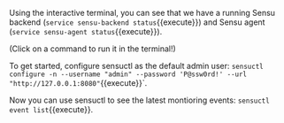 Using the interactive terminal, you can see that we have a running Sensu backend (`service sensu-backend status`{{execute}}) and Sensu agent (`service sensu-agent status`{{execute}}).

(Click on a command to run it in the terminal!)

To get started, configure sensuctl as the default admin user: `sensuctl configure -n --username "admin" --password 'P@ssw0rd!' --url "http://127.0.0.1:8080"`{{execute}}`.

Now you can use sensuctl to see the latest montioring events: `sensuctl event list`{{execute}}.
